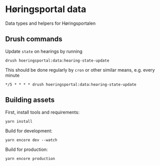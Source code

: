 # Høringsportal data

Data types and helpers for Høringsportalen

## Drush commands

Update `state` on hearings by running

```
drush hoeringsportal:data:hearing-state-update
```

This should be done regularly by `cron` or other similar means,
e.g. every minute

```
*/5 * * * * drush hoeringsportal:data:hearing-state-update
```


## Building assets

First, install tools and requirements:

```sh
yarn install
```

Build for development:

```
yarn encore dev --watch
```

Build for production:

```
yarn encore production
```

